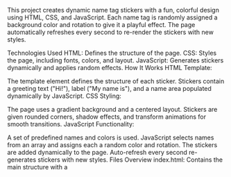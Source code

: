 This project creates dynamic name tag stickers with a fun, colorful design using HTML, CSS, and JavaScript. Each name tag is randomly assigned a background color and rotation to give it a playful effect. The page automatically refreshes every second to re-render the stickers with new styles.

Technologies Used
HTML: Defines the structure of the page.
CSS: Styles the page, including fonts, colors, and layout.
JavaScript: Generates stickers dynamically and applies random effects.
How It Works
HTML Template:

The template element defines the structure of each sticker.
Stickers contain a greeting text ("Hi!"), label ("My name is"), and a name area populated dynamically by JavaScript.
CSS Styling:

The page uses a gradient background and a centered layout.
Stickers are given rounded corners, shadow effects, and transform animations for smooth transitions.
JavaScript Functionality:

A set of predefined names and colors is used.
JavaScript selects names from an array and assigns each a random color and rotation.
The stickers are added dynamically to the page.
Auto-refresh every second re-generates stickers with new styles.
Files Overview
index.html:
Contains the main structure with a <template> element for the stickers.

style.css:
Styles the body, stickers, and text. It ensures the layout is centered and visually appealing.

script.js:
Contains JavaScript logic to generate name stickers, apply random transformations, and refresh the page every second.
How to Run
Clone the repository:
git clone <repository-url>
cd name-tag-stickers

Run the project:
Open index.html in any web browser.
Usage Instructions
Add more names to the names array in script.js to generate more stickers.
Customize colors by adding new colors to the colors array in script.js.
Modify the CSS for further styling tweaks, such as changing border styles or background gradients.
Project Demo
Here’s how the output looks:

Dynamic stickers with different names and random rotations.
Stickers get new colors and placements on each refresh.
Future Enhancements
Add user input for custom names.
Implement a pause button to stop auto-refresh.
Use local storage to retain stickers across page reloads.


Enjoy creating playful name tag stickers! 🎨
